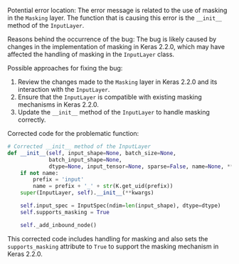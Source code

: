 Potential error location: The error message is related to the use of masking in the `Masking` layer. The function that is causing this error is the `__init__` method of the `InputLayer`.

Reasons behind the occurrence of the bug: The bug is likely caused by changes in the implementation of masking in Keras 2.2.0, which may have affected the handling of masking in the `InputLayer` class.

Possible approaches for fixing the bug:
1. Review the changes made to the `Masking` layer in Keras 2.2.0 and its interaction with the `InputLayer`.
2. Ensure that the `InputLayer` is compatible with existing masking mechanisms in Keras 2.2.0.
3. Update the `__init__` method of the `InputLayer` to handle masking correctly.

Corrected code for the problematic function:

```python
# Corrected __init__ method of the InputLayer
def __init__(self, input_shape=None, batch_size=None,
             batch_input_shape=None,
             dtype=None, input_tensor=None, sparse=False, name=None, **kwargs):
    if not name:
        prefix = 'input'
        name = prefix + '_' + str(K.get_uid(prefix))
    super(InputLayer, self).__init__(**kwargs)

    self.input_spec = InputSpec(ndim=len(input_shape), dtype=dtype)
    self.supports_masking = True

    self._add_inbound_node()
```
This corrected code includes handling for masking and also sets the `supports_masking` attribute to `True` to support the masking mechanism in Keras 2.2.0.